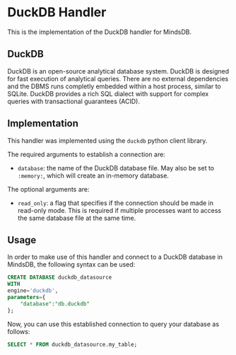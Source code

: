 # DuckDB Handler
This is the implementation of the DuckDB handler for MindsDB.

## DuckDB
DuckDB is an open-source analytical database system. DuckDB is designed for fast execution of analytical queries.
There are no external dependencies and the DBMS runs completly embedded within a host process, similar to SQLite.
DuckDB provides a rich SQL dialect with support for complex queries with transactional guarantees (ACID).

## Implementation
This handler was implemented using the `duckdb` python client library.

The required arguments to establish a connection are:

* `database`: the name of the DuckDB database file. May also be set to `:memory:`, which will create an in-memory database.

The optional arguments are:

* `read_only`: a flag that specifies if the connection should be made in read-only mode.
This is required if multiple processes want to access the same database file at the same time.

## Usage
In order to make use of this handler and connect to a DuckDB database in MindsDB, the following syntax can be used:

```sql
CREATE DATABASE duckdb_datasource
WITH
engine='duckdb',
parameters={
    "database":"db.duckdb"
};
```

Now, you can use this established connection to query your database as follows:
```sql
SELECT * FROM duckdb_datasource.my_table;
```